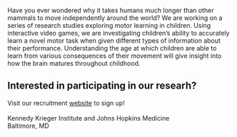 Have you ever wondered why it takes humans much longer than other mammals to move independently around the world? We are working on a series of research studies exploring motor learning in children. Using interactive video games, we are investigating children’s ability to accurately learn a novel motor task when given different types of information about their performance. Understanding the age at which children are able to learn from various consequences of their movement will give insight into how the brain matures throughout childhood.

## Interested in participating in our researh?
Visit our recruitment [website](https://bit.ly/KidMotorLearning) to sign up!
<br> <br> Kennedy Krieger Institute and Johns Hopkins Medicine 
<br> Baltimore, MD
